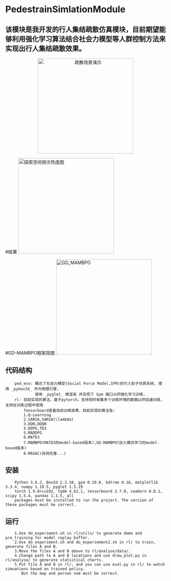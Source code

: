 # PedestrainSimlationModule
## 该模块是我开发的行人集结疏散仿真模块，目前期望能够利用强化学习算法结合社会力模型等人群控制方法来实现出行人集结疏散效果。
<div align="center">
<img src="https://github.com/unkper/PedestrainSimulationModule/blob/main/pic/environments.gif" height=300 width=300 alt="疏散场景演示"/>
</div>

#结果
<img src="https://github.com/unkper/PedestrainSimulationModule/blob/main/pic/heatmap.jpg" height=300 width=300 alt="探索空间频次热度图"/>

#GD-MAMBPO框架简图
<img src="https://github.com/unkper/PedestrainSimulationModule/blob/main/pic/framework.jpg" height=300 width=300 alt="GD_MAMBPO"/>

代码结构
---
        ped_env: 耦合了社会力模型(Social Force Model,SFM)的行人粒子仿真系统, 使用 _pybox2d_ 作为物理引擎, 
                 使用 _pyglet_ 做渲染 并实现了 Gym 接口以供强化学习训练.
        rl: 目前实现的算法，基于pytorch，支持同时收集多个训练环境的数据以供加速训练，支持在训练过程中使用
            Tensorboard查看目前训练效果，目前实现的算法有:
            1.Q-Learning
            2.SARSA,SARSA(\lambda)
            3.DQN,DDQN
            4.DDPG,TD3
            5.MADDPG
            6.MATD3
            7.MAMBPO(MATD3的model-based版本),GD-MAMBPO(加入模仿学习的model-based版本)
            8.MASAC(尚待完善...)
安装
---
        Python 3.6.2, Box2d 2.3.10, gym 0.19.0, kdtree 0.16, matplotlib 3.3.4, numpy 1.19.5, pyglet 1.5.19
        torch 1.9.0+cu102, tqdm 4.62.1, tensorboard 2.7.0, seaborn 0.8.1, scipy 1.5.4, pandas 1.1.5, all 
        packages must be installed to run the project. The version of these packages must be correct.
运行
---
        1.Use do_experiment.sh in rl/utils/ to generate demo and pre_training for model replay buffer.
        2.Use do_experiment.sh and do_experiement2.sh in rl/ to train, generate files A and B.
        3.Move the files A and B above to rl/analyse/data/.
        4.Change path to A and B locations and use draw_plot.py in rl/analyse/ to generate statistical charts.
        5.Put file A and B in rl/, and you can use eval.py in rl/ to watch simuations based on trained policy.
           But the map and person num must be correct.

